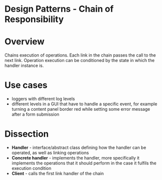 # Design Patterns - Chain of Responsibility

# Overview

Chains execution of operations. Each link in the chain passes the call to the
next link. Operation execution can be conditioned by the
state in which the handler instance is.

# Use cases

- loggers with different log levels
- different levels in a GUI that have to handle a specific event, for example
turning a content panel border red while setting some error message after a
form submission

# Dissection
- **Handler** - interface/abstract class defining how the handler can be operated,
as well as linking operations
- **Concrete handler** - implements the handler, more specifically it
implements the operations that it should perform in the case it fulfils the
execution condition
- **Client** - calls the first link handler of the chain
